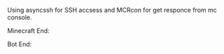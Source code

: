 Using asyncssh for SSH accsess and MCRcon for get responce from mc console.

Minecraft End:

Bot End: